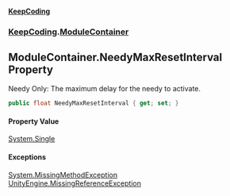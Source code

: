 #### [KeepCoding](index.md 'index')
### [KeepCoding](KeepCoding.md 'KeepCoding').[ModuleContainer](ModuleContainer.md 'KeepCoding.ModuleContainer')
## ModuleContainer.NeedyMaxResetInterval Property
Needy Only: The maximum delay for the needy to activate.  
```csharp
public float NeedyMaxResetInterval { get; set; }
```
#### Property Value
[System.Single](https://docs.microsoft.com/en-us/dotnet/api/System.Single 'System.Single')
#### Exceptions
[System.MissingMethodException](https://docs.microsoft.com/en-us/dotnet/api/System.MissingMethodException 'System.MissingMethodException')  
[UnityEngine.MissingReferenceException](https://docs.microsoft.com/en-us/dotnet/api/UnityEngine.MissingReferenceException 'UnityEngine.MissingReferenceException')  
